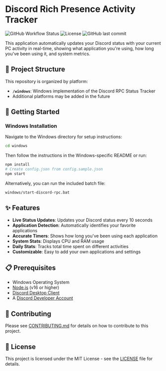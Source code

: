 # Discord Rich Presence Activity Tracker

![GitHub Workflow Status](https://img.shields.io/github/actions/workflow/status/clovetwilight3/Custom-DiscordRPC/test.yml?branch=main)
![License](https://img.shields.io/github/license/clovetwilight3/Custom-DiscordRPC)
![GitHub last commit](https://img.shields.io/github/last-commit/clovetwilight3/Custom-DiscordRPC)

This application automatically updates your Discord status with your current PC activity in real-time, showing what application you're using, how long you've been using it, and system metrics.

## 📂 Project Structure

This repository is organized by platform:

- **`/windows`**: Windows implementation of the Discord RPC Status Tracker
- Additional platforms may be added in the future

## 🚀 Getting Started

### Windows Installation

Navigate to the Windows directory for setup instructions:

```bash
cd windows
```

Then follow the instructions in the Windows-specific README or run:

```bash
npm install
# Create config.json from config.sample.json
npm start
```

Alternatively, you can run the included batch file:

```bash
windows/start-discord-rpc.bat
```

## ✨ Features

- **Live Status Updates**: Updates your Discord status every 10 seconds
- **Application Detection**: Automatically identifies your favorite applications
- **Accurate Timers**: Shows how long you've been using each application
- **System Stats**: Displays CPU and RAM usage
- **Daily Stats**: Tracks total time spent on different activities
- **Customizable**: Easy to add your own applications and settings

## 📋 Prerequisites

- Windows Operating System
- [Node.js](https://nodejs.org/) (v16 or higher)
- [Discord Desktop Client](https://discord.com/)
- A [Discord Developer Account](https://discord.com/developers/applications)

## 🤝 Contributing

Please see [CONTRIBUTING.md](CONTRIBUTING.md) for details on how to contribute to this project.

## 📄 License

This project is licensed under the MIT License - see the [LICENSE](LICENSE) file for details.
